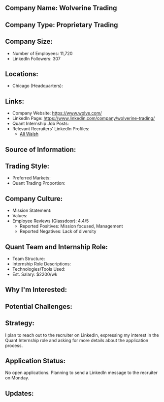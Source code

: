 ## Company Name: Wolverine Trading

## Company Type: Proprietary Trading

## Company Size:
- Number of Employees: 11,720
- LinkedIn Followers: 307

## Locations:
- Chicago (Headquarters): 

## Links:
- Company Website: https://www.wolve.com/
- LinkedIn Page: https://www.linkedin.com/company/wolverine-trading/
- Quant Internship Job Posts: 
- Relevant Recruiters' LinkedIn Profiles: 
  - [Ali Walsh](https://www.linkedin.com/in/alimwalsh/)

## Source of Information:

## Trading Style:
- Preferred Markets: 
- Quant Trading Proportion: 

## Company Culture:
- Mission Statement: 
- Values: 
- Employee Reviews (Glassdoor): 4.4/5
  - Reported Positives: Mission focused, Management
  - Reported Negatives: Lack of diversity

## Quant Team and Internship Role:
- Team Structure: 
- Internship Role Descriptions: 
- Technologies/Tools Used: 
- Est. Salary: $2200/wk

## Why I'm Interested:

## Potential Challenges: 

## Strategy:
I plan to reach out to the recruiter on LinkedIn, expressing my interest in the Quant Internship role and asking for more details about the application process.

## Application Status:
No open applications. Planning to send a LinkedIn message to the recruiter on Monday.

## Updates:

